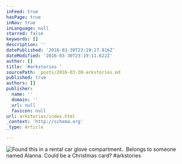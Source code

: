 ```yaml
---
inFeed: true
hasPage: true
inNav: true
inLanguage: null
starred: false
keywords: []
description: ''
datePublished: '2016-03-30T23:19:17.816Z'
dateModified: '2016-03-30T23:19:11.622Z'
author: []
title: '#arkstories '
sourcePath: _posts/2016-03-30-arkstories.md
published: true
authors: []
publisher:
  name: ''
  domain: ''
  url: null
  favicon: null
url: arkstories/index.html
_context: 'http://schema.org'
_type: Article

---
```

![Found this in a rental car glove compartment.. Belongs to someone named Alanna. Could be a Christmas card? #arkstories](https://scontent.cdninstagram.com/t51.2885-15/s640x640/sh0.08/e35/12424743_584704561696234_1297440723_n.jpg?ig_cache_key=MTIxNDAwNTQzMTExODczODE3OQ%3D%3D.2)